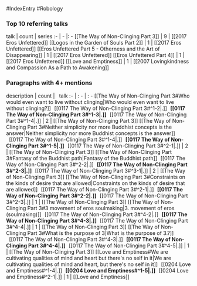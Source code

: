 #IndexEntry #Robology

### Top 10 referring talks
talk | count | series
:- | - |: -
[[The Way of Non-Clinging Part 3]] | 9 | [[2017 Eros Unfettered]]
[[Logos in the Garden of Souls Part 2]] | 1 | [[2017 Eros Unfettered]]
[[Eros Unfettered Part 5 - Otherness and the Art of Disappearing]] | 1 | [[2017 Eros Unfettered]]
[[Eros Unfettered Part 4]] | 1 | [[2017 Eros Unfettered]]
[[Love and Emptiness]] | 1 | [[2007 Lovingkindness and Compassion As a Path to Awakening]]

### Paragraphs with 4+ mentions
description | count | &nbsp;&nbsp;talk
:- | : - | : -
[[The Way of Non-Clinging Part 3#Who would even want to live without clinging\|Who would even want to live without clinging?]] &nbsp;&nbsp;[[0117 The Way of Non-Clinging Part 3#^1-2\|.]] &nbsp; **[[0117 The Way of Non-Clinging Part 3#^1-3\|.]]** &nbsp; [[0117 The Way of Non-Clinging Part 3#^1-4\|.]] | 2 | [[The Way of Non-Clinging Part 3]]
[[The Way of Non-Clinging Part 3#Neither simplicity nor more Buddhist concepts is the answer\|Neither simplicity nor more Buddhist concepts is the answer]] &nbsp;&nbsp;[[0117 The Way of Non-Clinging Part 3#^1-4\|.]] &nbsp; **[[0117 The Way of Non-Clinging Part 3#^1-5\|.]]** &nbsp; [[0117 The Way of Non-Clinging Part 3#^2-1\|.]] | 2 | [[The Way of Non-Clinging Part 3]]
[[The Way of Non-Clinging Part 3#Fantasy of the Buddhist path\|Fantasy of the Buddhist path]] &nbsp;&nbsp;[[0117 The Way of Non-Clinging Part 3#^2-2\|.]] &nbsp; **[[0117 The Way of Non-Clinging Part 3#^2-3\|.]]** &nbsp; [[0117 The Way of Non-Clinging Part 3#^3-1\|.]] | 2 | [[The Way of Non-Clinging Part 3]]
[[The Way of Non-Clinging Part 3#Constraints on the kinds of desire that are allowed\|Constraints on the kinds of desire that are allowed]] &nbsp;&nbsp;[[0117 The Way of Non-Clinging Part 3#^2-1\|.]] &nbsp; **[[0117 The Way of Non-Clinging Part 3#^2-2\|.]]** &nbsp; [[0117 The Way of Non-Clinging Part 3#^2-3\|.]] | 1 | [[The Way of Non-Clinging Part 3]]
[[The Way of Non-Clinging Part 3#3 movement of eros soulmaking\|3. movement of eros (soulmaking)]] &nbsp;&nbsp;[[0117 The Way of Non-Clinging Part 3#^4-2\|.]] &nbsp; **[[0117 The Way of Non-Clinging Part 3#^4-3\|.]]** &nbsp; [[0117 The Way of Non-Clinging Part 3#^4-4\|.]] | 1 | [[The Way of Non-Clinging Part 3]]
[[The Way of Non-Clinging Part 3#What is the purpose of 3\|What is the purpose of 3.?]] &nbsp;&nbsp;[[0117 The Way of Non-Clinging Part 3#^4-3\|.]] &nbsp; **[[0117 The Way of Non-Clinging Part 3#^4-4\|.]]** &nbsp; [[0117 The Way of Non-Clinging Part 3#^4-5\|.]] | 1 | [[The Way of Non-Clinging Part 3]]
[[Love and Emptiness#We are cultivating qualities of mind and heart but there's no self in it\|We are cultivating qualities of mind and heart, but there's no self in it]] &nbsp;&nbsp;[[0204 Love and Emptiness#^1-4\|.]] &nbsp; **[[0204 Love and Emptiness#^1-5\|.]]** &nbsp; [[0204 Love and Emptiness#^2-1\|.]] | 1 | [[Love and Emptiness]]

